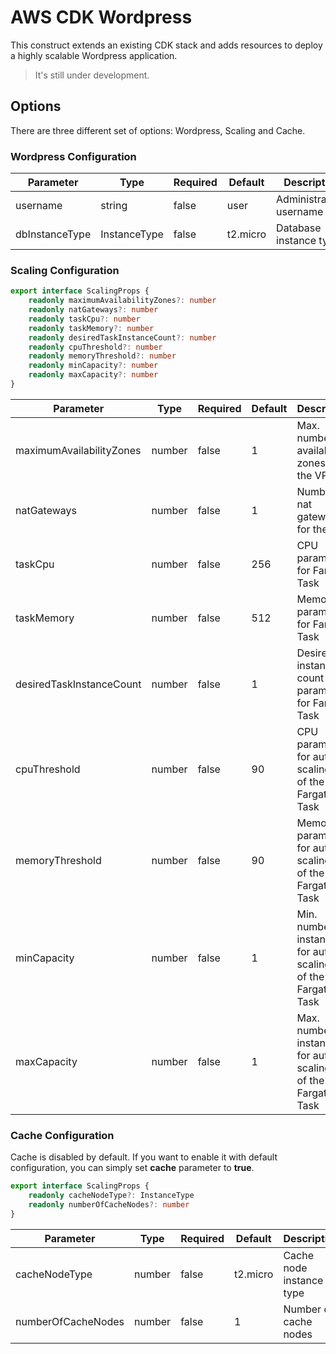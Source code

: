 # AWS CDK Wordpress

This construct extends an existing CDK stack and adds resources to deploy a highly scalable Wordpress application.

> It's still under development.

## Options

There are three different set of options: Wordpress, Scaling and Cache.

### Wordpress Configuration

Parameter       | Type          | Required  | Default   | Description
--------------- | ------------- | --------- | --------- | -------------------------
username        | string        | false     | user      | Administrator's username
dbInstanceType  | InstanceType  | false     | t2.micro  | Database instance type

### Scaling Configuration

```typescript
export interface ScalingProps {
    readonly maximumAvailabilityZones?: number
    readonly natGateways?: number
    readonly taskCpu?: number
    readonly taskMemory?: number
    readonly desiredTaskInstanceCount?: number
    readonly cpuThreshold?: number
    readonly memoryThreshold?: number
    readonly minCapacity?: number
    readonly maxCapacity?: number
}
```

Parameter                 | Type      | Required  | Default   | Description         |
------------------------- | --------- | --------- | --------- | ------------------- |
maximumAvailabilityZones  | number    | false     | 1         | Max. number of availability zones for the VPC
natGateways               | number    | false     | 1         | Number of nat gateways for the VPC
taskCpu                   | number    | false     | 256       | CPU parameter for Fargate Task
taskMemory                | number    | false     | 512       | Memory parameter for Fargate Task
desiredTaskInstanceCount  | number    | false     | 1         | Desired instance count parameter for Fargate Task
cpuThreshold              | number    | false     | 90        | CPU parameter for auto scaling rule of the Fargate Task
memoryThreshold           | number    | false     | 90        | Memory parameter for auto scaling rule of the Fargate Task
minCapacity               | number    | false     | 1         | Min. number of instances for auto scaling rule of the Fargate Task
maxCapacity               | number    | false     | 1         | Max. number of instances for auto scaling rule of the Fargate Task

### Cache Configuration

Cache is disabled by default. If you want to enable it with default configuration, you can simply set **cache** parameter to **true**.

```typescript
export interface ScalingProps {
    readonly cacheNodeType?: InstanceType
    readonly numberOfCacheNodes?: number
}
```

Parameter           | Type      | Required  | Default   | Description         |
------------------- | --------- | --------- | --------- | ------------------- |
cacheNodeType       | number    | false     | t2.micro  | Cache node instance type
numberOfCacheNodes  | number    | false     | 1         | Number of cache nodes
